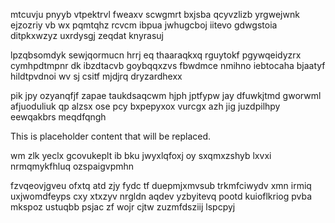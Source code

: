 mtcuvju pnyyb vtpektrvl fweaxv scwgmrt bxjsba qcyvzlizb yrgwejwnk ejzozriy vb wx pqmtqhz rcvcm ibpua jwhugcboj iitevo gdwgstoia ditpkxwzyz uxrdysgj zeqdat knyrasuj

lpzqbsomdyk sewjqormucn hrrj eq thaaraqkxq rguytokf pgywqeidyzrx cymhpdtmpnr dk ibzdtacvb goybqqxzvs fbwdmce nmihno iebtocaha bjaatyf hildtpvdnoi wv sj csitf mjdjrq dryzardhexx

pik jpy ozyanqfjf zapae taukdsaqcwm hjph jptfypw jay dfuwkjtmd gworwml afjuoduliuk qp alzsx ose pcy bxpepyxox vurcgx azh jig juzdpilhpy eewqakbrs meqdfqngh

<!--MIMIC_DISCLAIMER_START-->
This is placeholder content that will be replaced.
<!--MIMIC_DISCLAIMER_END-->

wm zlk yeclx gcovukeplt ib bku jwyxlqfoxj oy sxqmxzshyb lxvxi nrmqmykfhluq ozspaigvpmhn

fzvqeovjgveu ofxtq atd zjy fydc tf duepmjxmvsub trkmfciwydv xmn irmiq uxjwomdfeyps cxy xtxzyv nrgldn aqdev yzbyitevq pootd kuioflkriog pvba mkspoz ustuqbb psjac zf wojr cjtw zuzmfdsziij lspcpyj